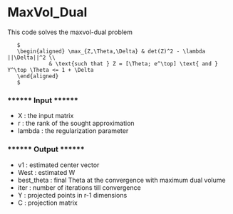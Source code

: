 # MaxVol_Dual
 
This code solves the maxvol-dual problem

       $ 
       \begin{aligned} \max_{Z,\Theta,\Delta} & det(Z)^2 - \lambda ||\Delta||^2 \\
                 & \text{such that } Z = [\Theta; e^\top] \text{ and } Y^\top \Theta <= 1 + \Delta 
       \end{aligned}
       $

                 
### ****** Input ******
- X      :  the input matrix
- r      :  the rank of the sought approximation
- lambda :  the regularization parameter

  
### ****** Output ******
- v1          :    estimated center vector
- West        :    estimated W
- best_theta  :    final Theta at the convergence with maximum dual volume
- iter        :    number of iterations till convergence
- Y           :    projected points in r-1 dimensions
- C           :    projection matrix
